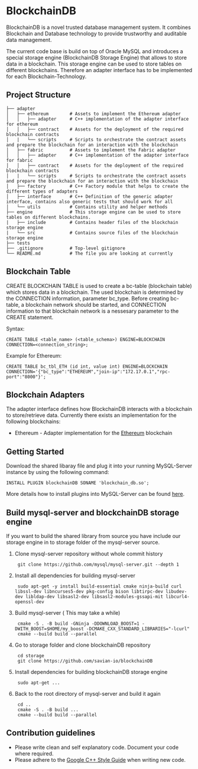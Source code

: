 # BlockchainDB
BlockchainDB is a novel trusted database management system. It combines Blockchain and Database technology to provide trustworthy and auditable data management.

The current code base is build on top of Oracle MySQL and introduces a special storage engine (BlockchainDB Storage Engine) that allows to store data in a blockchain. This storage engine can be used to store tables on different blockchains. Therefore an adapter interface has to be implemented for each Blockchain-Technology.

## Project Structure

```
├── adapter
│   ├── ethereum        # Assets to implement the Ethereum adapter
│   │   ├── adapter     # C++ implementation of the adapter interface for ethereum
│   │   ├── contract    # Assets for the deployment of the required blockchain contracts
│   |   └── scripts     # Scripts to orchestrate the contract assets and prepare the blockchain for an interaction with the blockchain
│   ├── fabric          # Assets to implement the Fabric adapter
│   │   ├── adapter     # C++ implementation of the adapter interface for fabric
│   │   ├── contract    # Assets for the deployment of the required blockchain contracts
│   |   └── scripts     # Scripts to orchestrate the contract assets and prepare the blockchain for an interaction with the blockchain
│   ├── factory         # C++ Factory module that helps to create the different types of adapters
│   ├── interface       # C++ Definition of the generic adapter interface, contains also generic tests that should work for all
│   └── utils           # Contains utility and helper methods
├── engine              # This storage engine can be used to store tables on different blockchains.
|   ├── include         # Contains header files of the blockchain storage engine
|   └── src             # Contains source files of the blockchain storage engine
├── tests
├── .gitignore          # Top-level gitignore
└── README.md           # The file you are looking at currently
```

## Blockchain Table

CREATE BLOCKCHAIN TABLE is used to create a bc-table (blockchain table) which stores data in a blockchain. The used blockchain is determined by the CONNECTION information, parameter bc_type. Before creating bc-table, a blockchain network should be started, and CONNECTION information to that blockchain network is a nessesary parameter to the CREATE statement.

Syntax:

    CREATE TABLE <table_name> (<table_schema>) ENGINE=BLOCKCHAIN CONNECTION=<connection_string>;

Example for Ethereum:

    CREATE TABLE bc_tbl_ETH (id int, value int) ENGINE=BLOCKCHAIN CONNECTION='{"bc_type":"ETHEREUM","join-ip":"172.17.0.1","rpc-port":"8000"}';

## Blockchain Adapters

The adapter interface defines how BlockchainDB interacts with a blockchain to store/retrieve data. Currently there exists an implementation for the following blockchains:

-   Ethereum - Adapter implementation for the [Ethereum](https://ethereum.org/) blockchain


## Getting Started
Download the shared libaray file and plug it into your running MySQL-Server instance by using the following command:

    INSTALL PLUGIN blockchainDB SONAME 'blockchain_db.so';

More details how to install plugins into MySQL-Server can be found [here](https://dev.mysql.com/doc/refman/8.0/en/plugin-loading.html#server-plugin-installing-install-plugin).


## Build mysql-server and blockchainDB storage engine
If you want to build the shared library from source you have include our storage engine in to storage folder of the mysql-server source.

1. Clone mysql-server repository without whole commit history

        git clone https://github.com/mysql/mysql-server.git --depth 1

2. Install all dependencies for building mysql-server

        sudo apt-get -y install build-essential cmake ninja-build curl libssl-dev libncurses5-dev pkg-config bison libtirpc-dev libudev-dev libldap-dev libsasl2-dev libsasl2-modules-gssapi-mit libcurl4-openssl-dev

3. Build mysql-server ( This may take a while)

        cmake -S . -B build -GNinja -DDOWNLOAD_BOOST=1 -DWITH_BOOST=$HOME/my_boost -DCMAKE_CXX_STANDARD_LIBRARIES="-lcurl"
        cmake --build build --parallel

4. Go to storage folder and clone blockchainDB repository

        cd storage
        git clone https://github.com/savian-io/blockchainDB

5. Install dependencies for building blockchainDB storage engine

        sudo apt-get ...

6. Back to the root directory of mysql-server and build it again

        cd ..
        cmake -S . -B build ...
        cmake --build build --parallel

## Contribution guidelines
* Please write clean and self explanatory code. Document your code where required.
* Please adhere to the [Google C++ Style Guide](https://google.github.io/styleguide/cppguide.html) when writing new code.
